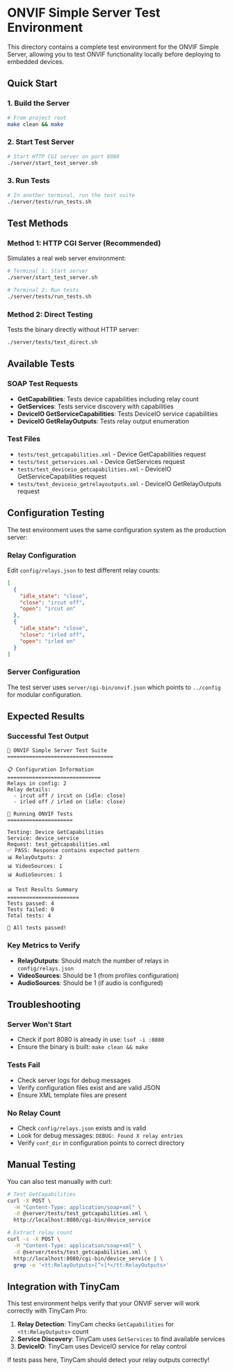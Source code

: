 # ONVIF Simple Server Test Environment

This directory contains a complete test environment for the ONVIF Simple Server, allowing you to test ONVIF functionality locally before deploying to embedded devices.

## Quick Start

### 1. Build the Server
```bash
# From project root
make clean && make
```

### 2. Start Test Server
```bash
# Start HTTP CGI server on port 8080
./server/start_test_server.sh
```

### 3. Run Tests
```bash
# In another terminal, run the test suite
./server/tests/run_tests.sh
```

## Test Methods

### Method 1: HTTP CGI Server (Recommended)
Simulates a real web server environment:

```bash
# Terminal 1: Start server
./server/start_test_server.sh

# Terminal 2: Run tests
./server/tests/run_tests.sh
```

### Method 2: Direct Testing
Tests the binary directly without HTTP server:

```bash
./server/tests/test_direct.sh
```

## Available Tests

### SOAP Test Requests
- **GetCapabilities**: Tests device capabilities including relay count
- **GetServices**: Tests service discovery with capabilities
- **DeviceIO GetServiceCapabilities**: Tests DeviceIO service capabilities
- **DeviceIO GetRelayOutputs**: Tests relay output enumeration

### Test Files
- `tests/test_getcapabilities.xml` - Device GetCapabilities request
- `tests/test_getservices.xml` - Device GetServices request  
- `tests/test_deviceio_getcapabilities.xml` - DeviceIO GetServiceCapabilities request
- `tests/test_deviceio_getrelayoutputs.xml` - DeviceIO GetRelayOutputs request

## Configuration Testing

The test environment uses the same configuration system as the production server:

### Relay Configuration
Edit `config/relays.json` to test different relay counts:

```json
[
  {
    "idle_state": "close",
    "close": "ircut off", 
    "open": "ircut on"
  },
  {
    "idle_state": "close",
    "close": "irled off",
    "open": "irled on"
  }
]
```

### Server Configuration
The test server uses `server/cgi-bin/onvif.json` which points to `../config` for modular configuration.

## Expected Results

### Successful Test Output
```
🧪 ONVIF Simple Server Test Suite
==================================

📋 Configuration Information
==============================
Relays in config: 2
Relay details:
  - ircut off / ircut on (idle: close)
  - irled off / irled on (idle: close)

🚀 Running ONVIF Tests
=====================

Testing: Device GetCapabilities
Service: device_service
Request: test_getcapabilities.xml
✅ PASS: Response contains expected pattern
📊 RelayOutputs: 2
📊 VideoSources: 1
📊 AudioSources: 1

📊 Test Results Summary
=======================
Tests passed: 4
Tests failed: 0
Total tests: 4

🎉 All tests passed!
```

### Key Metrics to Verify
- **RelayOutputs**: Should match the number of relays in `config/relays.json`
- **VideoSources**: Should be 1 (from profiles configuration)
- **AudioSources**: Should be 1 (if audio is configured)

## Troubleshooting

### Server Won't Start
- Check if port 8080 is already in use: `lsof -i :8080`
- Ensure the binary is built: `make clean && make`

### Tests Fail
- Check server logs for debug messages
- Verify configuration files exist and are valid JSON
- Ensure XML template files are present

### No Relay Count
- Check `config/relays.json` exists and is valid
- Look for debug messages: `DEBUG: Found X relay entries`
- Verify `conf_dir` in configuration points to correct directory

## Manual Testing

You can also test manually with curl:

```bash
# Test GetCapabilities
curl -X POST \
  -H "Content-Type: application/soap+xml" \
  -d @server/tests/test_getcapabilities.xml \
  http://localhost:8080/cgi-bin/device_service

# Extract relay count
curl -s -X POST \
  -H "Content-Type: application/soap+xml" \
  -d @server/tests/test_getcapabilities.xml \
  http://localhost:8080/cgi-bin/device_service | \
  grep -o '<tt:RelayOutputs>[^<]*</tt:RelayOutputs>'
```

## Integration with TinyCam

This test environment helps verify that your ONVIF server will work correctly with TinyCam Pro:

1. **Relay Detection**: TinyCam checks `GetCapabilities` for `<tt:RelayOutputs>` count
2. **Service Discovery**: TinyCam uses `GetServices` to find available services
3. **DeviceIO**: TinyCam uses DeviceIO service for relay control

If tests pass here, TinyCam should detect your relay outputs correctly!
